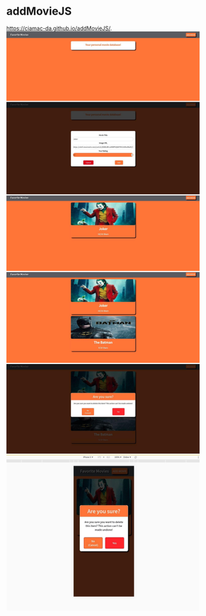 # addMovieJS

https://ciamac-da.github.io/addMovieJS/.
![](readmeImage/1.jpg)
![](readmeImage/2.jpg)
![](readmeImage/3.jpg)
![](readmeImage/4.jpg)
![](readmeImage/5.jpg)
![](readmeImage/6.jpg)
